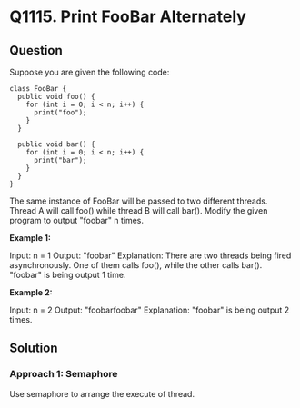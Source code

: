 # Q1115. Print FooBar Alternately

## Question

Suppose you are given the following code:

```
class FooBar {
  public void foo() {
    for (int i = 0; i < n; i++) {
      print("foo");
    }
  }

  public void bar() {
    for (int i = 0; i < n; i++) {
      print("bar");
    }
  }
}
```

The same instance of FooBar will be passed to two different threads. Thread A will call foo() while thread B will call bar(). Modify the given program to output "foobar" n times.


**Example 1:**

Input: n = 1
Output: "foobar"
Explanation: There are two threads being fired asynchronously. One of them calls foo(), while the other calls bar(). "foobar" is being output 1 time.

**Example 2:**

Input: n = 2
Output: "foobarfoobar"
Explanation: "foobar" is being output 2 times.


## Solution

### Approach 1: Semaphore

Use semaphore to arrange the execute of thread.









